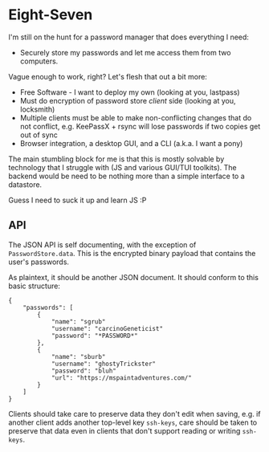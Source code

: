 # Eight-Seven

I'm still on the hunt for a password manager that does everything I need:

* Securely store my passwords and let me access them from two computers. 

Vague enough to work, right? Let's flesh that out a bit more: 

* Free Software - I want to deploy my own (looking at you, lastpass)
* Must do encryption of password store *client* side (looking at you, locksmith)
* Multiple clients must be able to make non-conflicting changes that do not
    conflict, e.g. KeePassX + rsync will lose passwords if two copies get out of sync
* Browser integration, a desktop GUI, and a CLI (a.k.a. I want a pony)

The main stumbling block for me is that this is mostly solvable by technology
that I struggle with (JS and various GUI/TUI toolkits). The backend would be
need to be nothing more than a simple interface to a datastore.

Guess I need to suck it up and learn JS :P

## API

The JSON API is self documenting, with the exception of `PasswordStore.data`.
This is the encrypted binary payload that contains the user's passwords.

As plaintext, it should be another JSON document. It should conform to this basic structure:

```
{
    "passwords": [
        {
            "name": "sgrub"
            "username": "carcinoGeneticist"
            "password": "*PASSWORD*"
        },
        {
            "name": "sburb"
            "username": "ghostyTrickster"
            "password": "bluh"
            "url": "https://mspaintadventures.com/"
        }
    ]
}
```

Clients should take care to preserve data they don't edit when saving, e.g. if another client
adds another top-level key `ssh-keys`, care should be taken to preserve that data even in
clients that don't support reading or writing `ssh-keys`.
